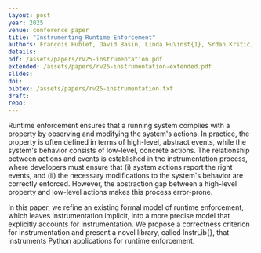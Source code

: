 ```yaml
---
layout: post
year: 2025
venue: conference paper
title: "Instrumenting Runtime Enforcement"
authors: François Hublet, David Basin, Linda Hu\inst{1}, Srđan Krstić, and Lennard Reese
details:
pdf: /assets/papers/rv25-instrumentation.pdf
extended: /assets/papers/rv25-instrumentation-extended.pdf
slides:
doi: 
bibtex: /assets/papers/rv25-instrumentation.txt
draft:
repo: 
---
```


 Runtime enforcement ensures that a running system complies with a property by observing and modifying the system's actions. In practice, the property is often defined in terms of high-level, abstract events, while the system's behavior consists of low-level, concrete actions. The relationship between actions and events is established in the instrumentation process, where developers must ensure that (i) system actions report the right events, and (ii) the necessary modifications to the system's behavior are correctly enforced. However, the abstraction gap between a high-level property and low-level actions makes this process error-prone.

In this paper, we refine an existing formal model of runtime enforcement, which leaves instrumentation implicit, into a more precise model that explicitly accounts for instrumentation. We propose a correctness criterion for instrumentation and present a novel library, called InstrLib{}, that instruments Python applications for runtime enforcement.